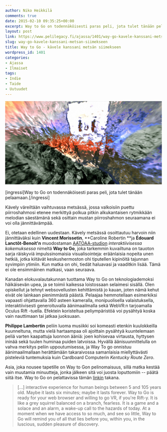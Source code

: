 ```yaml
---
author: Niko Heikkilä
comments: true
date: 2015-02-10 09:35:25+00:00
excerpt: Way to Go on todennäköisesti paras peli, jota tulet tänään pelaamaan.
layout: post
link: https://www.pelilegacy.fi/ajassa/1401/way-go-kavele-kanssani-metsan-siimekseen
slug: way-go-kavele-kanssani-metsan-siimekseen
title: Way to Go - kävele kanssani metsän siimekseen
wordpress_id: 1401
categories:
- Ajassa
- Ilmaiset
tags:
- Indie
- Taide
- Uutuudet
---
```


[![Way to Go](/uploads/2015/02/waytogo.jpg)](/uploads/2015/02/waytogo.jpg)

[ingressi]Way to Go on todennäköisesti paras peli, jota tulet tänään pelaamaan.[/ingressi]

Kävely väreiltään vaihtuvassa metsässä, jossa valkoisiin puettu piirroshahmosi etenee merkittyä polkua pitkin alkukantaisen rytmikkään melodian säestämänä sekä osittain mustan piirroshahmon seuraamana ei voi olla jännittävämpää.

Ei, otetaan edellinen uudestaan. Kävely metsässä osoittautuu harvoin niin jännittäväksi kuin **Vincent Morissetin**, **Caroline Robertin **ja **Édouard Lanctôt-Benoit'n** muodostaman [AATOAA-studion](http://www.aatoaa.com) _interaktiivisessa kokemuksessa_ nimeltä **Way to Go**, joka tarkemmin kuvailtuna on tauoton sarja räiskyviä impulssinomaisia visualisointeja: eräänlaisia nopeita unen hetkiä, jotka kiitävät keskushermoston ohi tiputellen kipinöitä tajunnan syvimpiin ytimiin. Kun matka on ohi, tiedät haluavasi ja vaaditkin lisää. Tämä ei ole ensimmäinen matkasi, vaan seuraava.

Kanadan elokuvalautakunnan tuottama Way to Go on teknologiademoksi häikäisevän upea, ja se toimii kaikessa loistossaan selaimesi sisällä. Olen opiskellut ja tehnyt websovellusten kehittämistä jo kauan, joten nämä kehut eivät ole lainkaan pienimmästä päästä. Pelaajaa hemmotellaan esimerkiksi vapaasti ohjattavalla 360 asteen kameralla, monipuolisella valaistuksella, interaktiivisesti generoituvalla äänimaailmalla sekä WebVR:n tarjoamalla Oculus Rift -tuella. Efektein koristeltua peliympäristöä voi pysähtyä koska vain nauttimaan tai jatkaa juoksuaan.

**Philippe Lambertin** peliin luoma musiikki soi komeasti etenkin kuulokkeilla kuunneltuna, mutta vielä hartaampaa oli ajoittain pysähtyä kuuntelemaan peliä varten kaapattuja luonnon ääniä: joen kohisevaa virtausta, hyttysen ininää sekä tuulen huminaa puiden latvoissa. Hyvällä äänisuunnittelulla on vahva merkitys peliin uppoutumisessa, ja Way To go onnistuu äänimaailmallaan herättämään takaraivossa samanlaisia miellyttävästi pisteleviä tuntemuksia kuin Cardboard Computerin _Kentucky Route Zero_.

Asia, joka nousee tapetille on Way to Gon pelinomaisuus, sillä matka kestää vain muutamia minuutteja, jonka jälkeen sitä voi juosta loputtomiin -- päätä siitä itse. Way to Go on pelattavissa tämän [linkin](http://a-way-to-go.com/) takana.



<blockquote>[…] interactive experience for human beings between 5 and 105 years old. Maybe it lasts six minutes; maybe it lasts forever. Way to Go is ready for your web browser and willing to go VR, if you're Rift-y. It is like a grey squirrel balanced on a branch, fearless. It is a game and a solace and an alarm, a wake-up call to the hazards of today. At a moment when we have access to so much, and see so little, Way to Go will remind you of all that lies before you, within you, in the luscious, sudden pleasure of discovery.</blockquote>




